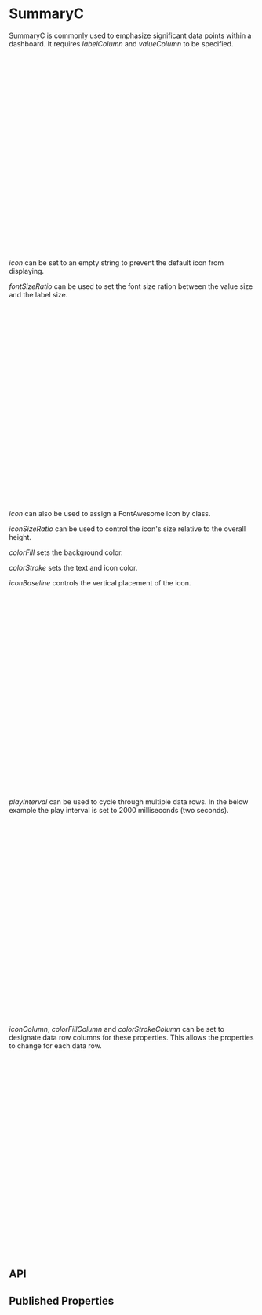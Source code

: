 # SummaryC

<!--meta

-->

SummaryC is commonly used to emphasize significant data points within a dashboard. It requires _labelColumn_ and _valueColumn_ to be specified.

<ClientOnly>
  <hpcc-vitepress style="width:100%;height:600px">
  <div id="placeholder" style="height:400px">
  </div>
  <script type="module">
    import { SummaryC } from "@hpcc-js/chart";

    new SummaryC()
        .target("placeholder")
        .columns(["Summary", "Score"])
        .data([
            ["Cars", 128]
        ])
        .labelColumn("Summary")
        .valueColumn("Score")
        .render()
        ;
  </script>
  </hpcc-vitepress>
</ClientOnly>

_icon_ can be set to an empty string to prevent the default icon from displaying.

_fontSizeRatio_ can be used to set the font size ration between the value size and the label size.

<ClientOnly>
  <hpcc-vitepress style="width:100%;height:600px">
  <div id="placeholder" style="height:400px">
  </div>
  <script type="module">
    import { SummaryC } from "@hpcc-js/chart";

    new SummaryC()
        .target("placeholder")
        .columns(["Summary", "Score"])
        .data([
            ["Cars", 128]
        ])
        .labelColumn("Summary")
        .valueColumn("Score")
        .icon("")
        .fontSizeRatio(0.38)
        .render()
        ;
  </script>
  </hpcc-vitepress>
</ClientOnly>

_icon_ can also be used to assign a FontAwesome icon by class.

_iconSizeRatio_ can be used to control the icon's size relative to the overall height.

_colorFill_ sets the background color.

_colorStroke_ sets the text and icon color.

_iconBaseline_ controls the vertical placement of the icon.

<ClientOnly>
  <hpcc-vitepress style="width:100%;height:600px">
  <div id="placeholder" style="height:400px">
  </div>
  <script type="module">
    import { SummaryC } from "@hpcc-js/chart";

    new SummaryC()
        .target("placeholder")
        .columns(["Summary", "Score"])
        .data([
            ["Users", 256]
        ])
        .labelColumn("Summary")
        .valueColumn("Score")
        .icon("fa-users")
        .colorFill("#eeeeee")
        .colorStroke("#30336b")
        .iconSizeRatio(0.5)
        .iconBaseline("middle")
        .render()
        ;
  </script>
  </hpcc-vitepress>
</ClientOnly>

_playInterval_ can be used to cycle through multiple data rows. In the below example the play interval is set to 2000 milliseconds (two seconds).

<ClientOnly>
  <hpcc-vitepress style="width:100%;height:600px">
  <div id="placeholder" style="height:400px">
  </div>
  <script type="module">
    import { SummaryC } from "@hpcc-js/chart";

    new SummaryC()
        .target("placeholder")
        .columns(["Summary", "Score", "Icon"])
        .data([
            ["Cars", 128, "fa-automobile"],
            ["Trucks", 64, "fa-truck"]
        ])
        .labelColumn("Summary")
        .valueColumn("Score")
        .iconColumn("Icon")
        .playInterval(2000)
        .render()
        ;
  </script>
  </hpcc-vitepress>
</ClientOnly>

_iconColumn_, _colorFillColumn_ and _colorStrokeColumn_ can be set to designate data row columns for these properties. This allows the properties to change for each data row.

<ClientOnly>
  <hpcc-vitepress style="width:100%;height:600px">
  <div id="placeholder" style="height:400px">
  </div>
  <script type="module">
    import { SummaryC } from "@hpcc-js/chart";

    new SummaryC()
        .target("placeholder")
        .columns(["Summary", "Score", "Icon", "Background", "TextColor"])
        .data([
            ["Cold days", 56, "fa-thermometer-0", "#95a5a6", "#34495e"],
            ["Cool days", 120, "fa-thermometer-1", "white", "#2980b9"],
            ["Warm days", 130, "fa-thermometer-2", "#f1c40f", "#d35400"],
            ["Hot days", 59, "fa-thermometer-3", "#c0392b", "#ecf0f1"]
        ])
        .labelColumn("Summary")
        .valueColumn("Score")
        .iconColumn("Icon")
        .colorFillColumn("Background")
        .colorStrokeColumn("TextColor")
        .playInterval(2000)
        .render()
        ;
  </script>
  </hpcc-vitepress>
</ClientOnly>

## API

## Published Properties

```@hpcc-js/chart:SummaryC
```
